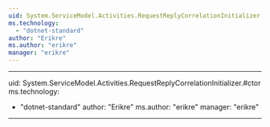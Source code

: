 ```yaml
---
uid: System.ServiceModel.Activities.RequestReplyCorrelationInitializer
ms.technology: 
  - "dotnet-standard"
author: "Erikre"
ms.author: "erikre"
manager: "erikre"
---
```


---
uid: System.ServiceModel.Activities.RequestReplyCorrelationInitializer.#ctor
ms.technology: 
  - "dotnet-standard"
author: "Erikre"
ms.author: "erikre"
manager: "erikre"
---
